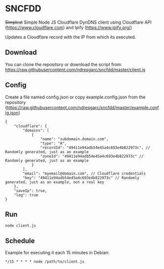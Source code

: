 # SNCFDD

~~Simplest~~ Simple Node JS Cloudflare DynDNS client using Cloudflare API (https://www.cloudflare.com) and Ipify (https://www.ipify.org/)

Updates a Cloudflare record with the IP from which its executed.


## Download

You can clone the repository or download the script from:
https://raw.githubusercontent.com/ndresgarc/sncfdd/master/client.js


## Config

Create a file named config.json or copy example.config.json from the repository (https://raw.githubusercontent.com/ndresgarc/sncfdd/master/example.config.json)

```
{
	"cloudflare": {
		"domains": [
			{
				"name": "subdomain.domain.com",
				"type": "A",
				"recordId": "49411e94adb54e45a4c693e4b822973c", // Randomly generated, just as an example
				"zoneId": "49411e94adb54e45a4c693e4b822973c" // Randomly generated, just as an example
			}
		],
		"email": "myemail@domain.com", // Cloudflare credentials
		"key": "49411e94adb54e45a4c693e4b822973c" // Randomly generated, just as an example, not a real key
	},
	"saveIp": true,
	"log": true
}
```

## Run

```
node client.js
```


## Schedule

Example for executing it each 15 minutes in Debian:

```
*/15 * * * * node /path/to/client.js
```
